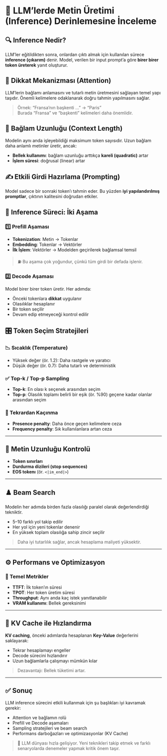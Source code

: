 # 🧠 LLM’lerde Metin Üretimi (Inference) Derinlemesine İnceleme

## 🔍 Inference Nedir?
LLM’ler eğitildikten sonra, onlardan çıktı almak için kullanılan sürece **inference (çıkarım)** denir. Model, verilen bir input prompt’a göre **birer birer token üreterek** yanıt oluşturur.


## 🧲 Dikkat Mekanizması (Attention)
LLM’lerin bağlamı anlamasını ve tutarlı metin üretmesini sağlayan temel yapı taşıdır. Önemli kelimelere odaklanarak doğru tahmin yapılmasını sağlar.

> Örnek: “Fransa’nın başkenti …” → “Paris”  
Burada “Fransa” ve “başkenti” kelimeleri daha önemlidir.



## 🧮 Bağlam Uzunluğu (Context Length)
Modelin aynı anda işleyebildiği maksimum token sayısıdır. Uzun bağlam daha anlamlı metinler üretir, ancak:

- **Bellek kullanımı**: bağlam uzunluğu arttıkça **kareli (quadratic)** artar  
- **İşlem süresi**: doğrusal (linear) artar



## ✍️ Etkili Girdi Hazırlama (Prompting)
Model sadece bir sonraki token’ı tahmin eder. Bu yüzden **iyi yapılandırılmış promptlar**, çıktının kalitesini doğrudan etkiler.


## 🧱 Inference Süreci: İki Aşama

### 1️⃣ Prefill Aşaması
- **Tokenization**: Metin → Tokenlar  
- **Embedding**: Tokenlar → Vektörler  
- **İlk İşlem**: Vektörler → Modelden geçirilerek bağlamsal temsil

> ⛽ Bu aşama çok yoğundur, çünkü tüm girdi bir defada işlenir.

### 2️⃣ Decode Aşaması
Model birer birer token üretir. Her adımda:
- Önceki tokenlara **dikkat** uygulanır  
- Olasılıklar hesaplanır  
- Bir token seçilir  
- Devam edip etmeyeceği kontrol edilir



## 🎛️ Token Seçim Stratejileri

### 📉 Sıcaklık (Temperature)
- Yüksek değer (ör. 1.2): Daha rastgele ve yaratıcı
- Düşük değer (ör. 0.7): Daha tutarlı ve deterministik

### ✅ Top-k / Top-p Sampling
- **Top-k**: En olası k seçenek arasından seçim  
- **Top-p**: Olasılık toplamı belirli bir eşik (ör. %90) geçene kadar olanlar arasından seçim

### 🔁 Tekrardan Kaçınma
- **Presence penalty**: Daha önce geçen kelimelere ceza  
- **Frequency penalty**: Sık kullanılanlara artan ceza

---

## 📏 Metin Uzunluğu Kontrolü
- **Token sınırları**  
- **Durdurma dizileri (stop sequences)**  
- **EOS tokenı** (ör. `<|im_end|>`)

---

## ♟️ Beam Search
Modelin her adımda birden fazla olasılığı paralel olarak değerlendirdiği tekniktir.

- 5–10 farklı yol takip edilir  
- Her yol için yeni tokenlar denenir  
- En yüksek toplam olasılığa sahip zincir seçilir

> Daha iyi tutarlılık sağlar, ancak hesaplama maliyeti yüksektir.

---

## ⚙️ Performans ve Optimizasyon

### 🔢 Temel Metrikler
- **TTFT**: İlk token’ın süresi  
- **TPOT**: Her token üretim süresi  
- **Throughput**: Aynı anda kaç istek yanıtlanabilir  
- **VRAM kullanımı**: Bellek gereksinimi

---

## 🧠 KV Cache ile Hızlandırma
**KV caching**, önceki adımlarda hesaplanan **Key-Value** değerlerini saklayarak:

- Tekrar hesaplamayı engeller  
- Decode sürecini hızlandırır  
- Uzun bağlamlarla çalışmayı mümkün kılar

> Dezavantajı: Bellek tüketimi artar.

---

## ✅ Sonuç
LLM inference sürecini etkili kullanmak için şu başlıkları iyi kavramak gerekir:

- Attention ve bağlamın rolü  
- Prefill ve Decode aşamaları  
- Sampling stratejileri ve beam search  
- Performans darboğazları ve optimizasyonlar (KV Cache)

> 📌 LLM dünyası hızla gelişiyor. Yeni teknikleri takip etmek ve farklı senaryolarda denemeler yapmak kritik önem taşır.

